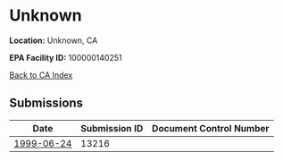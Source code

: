 # Unknown

**Location:** Unknown, CA

**EPA Facility ID:** 100000140251

[Back to CA Index](../../index.md)

## Submissions

| Date | Submission ID | Document Control Number |
|------|--------------|-------------------------|
| [1999-06-24](submissions/13216.md) | 13216 |  |
